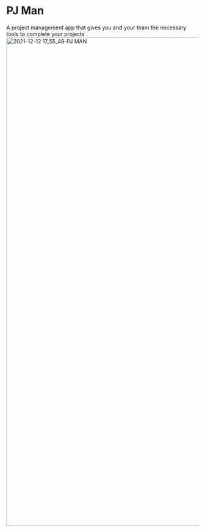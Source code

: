 # PJ Man

A project management app that gives you and your team the necessary tools to complete your projects
<img width="1280" alt="2021-12-12 17_55_48-PJ MAN" src="https://user-images.githubusercontent.com/88467268/145734819-549ac129-c001-42d6-adba-f2dd8bc57c05.png">
